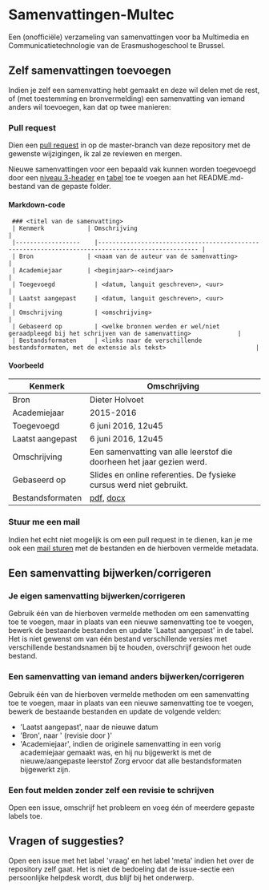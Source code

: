 # Samenvattingen-Multec
Een (onofficiële) verzameling van samenvattingen voor ba Multimedia en Communicatietechnologie van de Erasmushogeschool te Brussel.


## Zelf samenvattingen toevoegen
Indien je zelf een samenvatting hebt gemaakt en deze wil delen met de rest, of (met toestemming en bronvermelding) een samenvatting van iemand anders wil toevoegen, kan dat op twee manieren:

### Pull request
Dien een [pull request](https://help.github.com/articles/using-pull-requests/) in op de master-branch van deze repository met de gewenste wijzigingen, ik zal ze reviewen en mergen.

Nieuwe samenvattingen voor een bepaald vak kunnen worden toegevoegd door een [niveau 3-header](https://help.github.com/articles/basic-writing-and-formatting-syntax/#headings) en [tabel](https://help.github.com/articles/organizing-information-with-tables/) toe te voegen aan het README.md-bestand van de gepaste folder.

#### Markdown-code
```
 ### <titel van de samenvatting>
 | Kenmerk            | Omschrijving                                                                                    	|
 |------------------	|--------------------------------------------------------------------------------------------------	|
 | Bron               | <naam van de auteur van de samenvatting>                                                         	|
 | Academiejaar       | <beginjaar>-<eindjaar>                                                                           	|
 | Toegevoegd       	| <datum, languit geschreven>, <uur>                                                               	|
 | Laatst aangepast 	| <datum, languit geschreven>, <uur>                                                               	|
 | Omschrijving     	| <omschrijving>                                                                                  	|
 | Gebaseerd op     	| <welke bronnen werden er wel/niet geraadpleegd bij het schrijven van de samenvatting>            	|
 | Bestandsformaten 	| <links naar de verschillende bestandsformaten, met de extensie als tekst>                       	|
```

#### Voorbeeld

| Kenmerk           | Omschrijving                                                                                    	|
|------------------	|--------------------------------------------------------------------------------------------------	|
| Bron              | Dieter Holvoet                                                                                   	|
| Academiejaar      | 2015-2016                                                                                       	|
| Toegevoegd       	| 6 juni 2016, 12u45                                                                               	|
| Laatst aangepast 	| 6 juni 2016, 12u45                                                                               	|
| Omschrijving     	| Een samenvatting van alle leerstof die doorheen het jaar gezien werd.                            	|
| Gebaseerd op     	| Slides en online referenties. De fysieke cursus werd niet gebruikt.                              	|
| Bestandsformaten 	| [pdf](DieterHolvoet-VolledigeSamenvatting.pdf), [docx](DieterHolvoet-VolledigeSamenvatting.docx) 	|

### Stuur me een mail
Indien het echt niet mogelijk is om een pull request in te dienen, kan je me ook een [mail sturen](mailto:dieter.holvoet@gmail.com) met de bestanden en de hierboven vermelde metadata.


## Een samenvatting bijwerken/corrigeren
### Je eigen samenvatting bijwerken/corrigeren
Gebruik één van de hierboven vermelde methoden om een samenvatting toe te voegen, maar in plaats van een nieuwe samenvatting toe te voegen, bewerk de bestaande bestanden en update 'Laatst aangepast' in de tabel. Het is niet gewenst om van één bestand verschillende versies met verschillende bestandsnamen bij te houden, overschrijf gewoon het oude bestand.

### Een samenvatting van iemand anders bijwerken/corrigeren
 Gebruik één van de hierboven vermelde methoden om een samenvatting toe te voegen, maar in plaats van een nieuwe samenvatting toe te voegen, bewerk de bestaande bestanden en update de volgende velden:
 - 'Laatst aangepast', naar de nieuwe datum
 - 'Bron', naar '<orginele auteur> (revisie door <nieuwe auteur>)'
 - 'Academiejaar', indien de originele samenvatting in een vorig academiejaar gemaakt was, en hij nu bijgewerkt is met de nieuwe/aangepaste leerstof
  Zorg ervoor dat alle bestandsformaten bijgewerkt zijn.

### Een fout melden zonder zelf een revisie te schrijven
Open een issue, omschrijf het probleem en voeg één of meerdere gepaste labels toe.


## Vragen of suggesties?
Open een issue met het label 'vraag' en het label 'meta' indien het over de repository zelf gaat. Het is niet de bedoeling dat de issue-sectie een persoonlijke helpdesk wordt, dus blijf bij het onderwerp.
